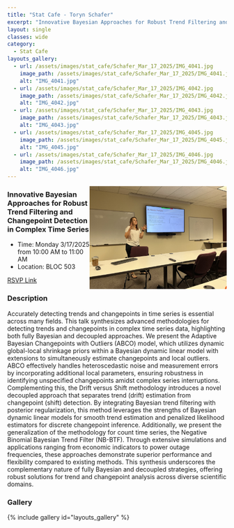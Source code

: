 ```yaml
---
title: "Stat Cafe - Toryn Schafer"
excerpt: "Innovative Bayesian Approaches for Robust Trend Filtering and Changepoint Detection in Complex Time Series"
layout: single
classes: wide
category: 
  - Stat Cafe
layouts_gallery:
  - url: /assets/images/stat_cafe/Schafer_Mar_17_2025/IMG_4041.jpg
    image_path: /assets/images/stat_cafe/Schafer_Mar_17_2025/IMG_4041.jpg
    alt: "IMG_4041.jpg"
  - url: /assets/images/stat_cafe/Schafer_Mar_17_2025/IMG_4042.jpg
    image_path: /assets/images/stat_cafe/Schafer_Mar_17_2025/IMG_4042.jpg
    alt: "IMG_4042.jpg"
  - url: /assets/images/stat_cafe/Schafer_Mar_17_2025/IMG_4043.jpg
    image_path: /assets/images/stat_cafe/Schafer_Mar_17_2025/IMG_4043.jpg
    alt: "IMG_4043.jpg"
  - url: /assets/images/stat_cafe/Schafer_Mar_17_2025/IMG_4045.jpg
    image_path: /assets/images/stat_cafe/Schafer_Mar_17_2025/IMG_4045.jpg
    alt: "IMG_4045.jpg"
  - url: /assets/images/stat_cafe/Schafer_Mar_17_2025/IMG_4046.jpg
    image_path: /assets/images/stat_cafe/Schafer_Mar_17_2025/IMG_4046.jpg
    alt: "IMG_4046.jpg"
---
```



<img src="https://github.com/jeroda7105/tamusgsa.github.io/blob/master/assets/images/stat_cafe/Schafer_Mar_17_2025/IMG_4044.jpg?raw=true" alt="Header" width="315" style="float: right;"/> 



### Innovative Bayesian Approaches for Robust Trend Filtering and Changepoint Detection in Complex Time Series

- Time: Monday 3/17/2025 from 10:00 AM to 11:00 AM
- Location: BLOC 503


[RSVP Link](<https://urldefense.com/v3/__https://forms.gle/jexAqcQHGQ7HLY8B9__;!!KwNVnqRv!AaNG32ExbeQ3iAz9kRd1vqaofcPv_MWlNfJHge-dWqk7qlg9iPo7OlMy_uvrTpZYogVxlQLcxwCpWAYGlo4m4Q$>)

### Description
Accurately detecting trends and changepoints in time series is essential across many fields. This talk synthesizes advanced methodologies for detecting trends and changepoints in complex time series data, highlighting both fully Bayesian and decoupled approaches. We present the Adaptive Bayesian Changepoints with Outliers (ABCO) model, which utilizes dynamic global-local shrinkage priors within a Bayesian dynamic linear model with extensions to simultaneously estimate changepoints and local outliers. ABCO effectively handles heteroscedastic noise and measurement errors by incorporating additional local parameters, ensuring robustness in identifying unspecified changepoints amidst complex series interruptions. Complementing this, the Drift versus Shift methodology introduces a novel decoupled approach that separates trend (drift) estimation from changepoint (shift) detection. By integrating Bayesian trend filtering with posterior regularization, this method leverages the strengths of Bayesian dynamic linear models for smooth trend estimation and penalized likelihood estimators for discrete changepoint inference. Additionally, we present the generalization of the methodology for count time series, the Negative Binomial Bayesian Trend Filter (NB-BTF). Through extensive simulations and applications ranging from economic indicators to power outage frequencies, these approaches demonstrate superior performance and flexibility compared to existing methods. This synthesis underscores the complementary nature of fully Bayesian and decoupled strategies, offering robust solutions for trend and changepoint analysis across diverse scientific domains.

<!--
### Presentation
<iframe src="https://drive.google.com/file/d/1tN9MfS-UIcedYkMafjpg1VxsRcSM0t8T/preview" width="640" height="480" allow="autoplay"></iframe>
-->

<!--
### Recording
<iframe width="560" height="315" src="https://www.youtube.com/embed/Z1zhm0ouBis?si=x_jWa6QKNcCFhXZ2" title="YouTube video player" frameborder="0" allow="accelerometer; autoplay; clipboard-write; encrypted-media; gyroscope; picture-in-picture; web-share" referrerpolicy="strict-origin-when-cross-origin" allowfullscreen></iframe>
-->

### Gallery

{% include gallery id="layouts_gallery" %}

